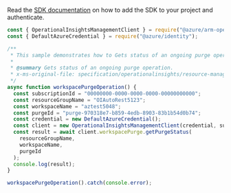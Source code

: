 Read the [SDK documentation](https://github.com/Azure/azure-sdk-for-js/blob/%40azure%2Farm-operationalinsights_8.0.1/sdk/operationalinsights/arm-operationalinsights/README.md) on how to add the SDK to your project and authenticate.

```javascript
const { OperationalInsightsManagementClient } = require("@azure/arm-operationalinsights");
const { DefaultAzureCredential } = require("@azure/identity");

/**
 * This sample demonstrates how to Gets status of an ongoing purge operation.
 *
 * @summary Gets status of an ongoing purge operation.
 * x-ms-original-file: specification/operationalinsights/resource-manager/Microsoft.OperationalInsights/stable/2020-08-01/examples/WorkspacesPurgeOperation.json
 */
async function workspacePurgeOperation() {
  const subscriptionId = "00000000-0000-0000-0000-00000000000";
  const resourceGroupName = "OIAutoRest5123";
  const workspaceName = "aztest5048";
  const purgeId = "purge-970318e7-b859-4edb-8903-83b1b54d0b74";
  const credential = new DefaultAzureCredential();
  const client = new OperationalInsightsManagementClient(credential, subscriptionId);
  const result = await client.workspacePurge.getPurgeStatus(
    resourceGroupName,
    workspaceName,
    purgeId
  );
  console.log(result);
}

workspacePurgeOperation().catch(console.error);
```
